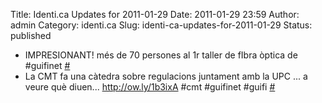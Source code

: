 Title: Identi.ca Updates for 2011-01-29
Date: 2011-01-29 23:59
Author: admin
Category: identi.ca
Slug: identi-ca-updates-for-2011-01-29
Status: published

- IMPRESIONANT! més de 70 persones al 1r taller de fIbra òptica de \#guifinet [\#](http://identi.ca/notice/63199107)
- La CMT fa una càtedra sobre regulacions juntament amb la UPC ... a veure què diuen... <a href="http://ow.ly/1b3ixA" rel="nofollow">http://ow.ly/1b3ixA</a> \#cmt \#guifinet \#guifi [\#](http://identi.ca/notice/63245728)
